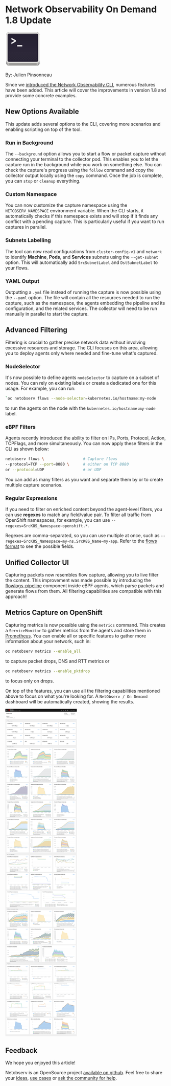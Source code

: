 # Network Observability On Demand 1.8 Update

![logo](./images/cli_logo.png)

By: Julien Pinsonneau

Since we [introduced the Network Observability CLI](../cli/index.md), numerous features have been added. This article will cover the improvements in version 1.8 and provide some concrete examples.

## New Options Available
This update adds several options to the CLI, covering more scenarios and enabling scripting on top of the tool.

### Run in Background
The `--background` option allows you to start a flow or packet capture without connecting your terminal to the collector pod. This enables you to let the capture run in the background while you work on something else. You can check the capture's progress using the `follow` command and copy the collector output locally using the `copy` command. Once the job is complete, you can `stop` or `cleanup` everything.

### Custom Namespace
You can now customize the capture namespace using the `NETOBSERV_NAMESPACE` environment variable. When the CLI starts, it automatically checks if this namespace exists and will stop if it finds any conflict with a pending capture. This is particularly useful if you want to run captures in parallel.

### Subnets Labelling
The tool can now read configurations from `cluster-config-v1` and `network` to identify **Machine**, **Pods**, and **Services** subnets using the `--get-subnet` option. This will automatically add `SrcSubnetLabel` and `DstSubnetLabel` to your flows.

### YAML Output
Outputting a `.yml` file instead of running the capture is now possible using the `--yaml` option. The file will contain all the resources needed to run the capture, such as the namespace, the agents embedding the pipeline and its configuration, and the related services. The collector will need to be run manually in parallel to start the capture.

## Advanced Filtering
Filtering is crucial to gather precise network data without involving excessive resources and storage. The CLI focuses on this area, allowing you to deploy agents only where needed and fine-tune what's captured.

### NodeSelector
It's now possible to define agents `nodeSelector` to capture on a subset of nodes. You can rely on existing labels or create a dedicated one for this usage. For example, you can run:
```sh
`oc netobserv flows --node-selector=kubernetes.io/hostname:my-node
```
to run the agents on the node with the `kubernetes.io/hostname:my-node` label.

### eBPF Filters
Agents recently introduced the ability to filter on IPs, Ports, Protocol, Action, TCPFlags, and more simultaneously. You can now apply these filters in the CLI as shown below:

```sh
netobserv flows \                 # Capture flows
--protocol=TCP --port=8080 \      # either on TCP 8080
or --protocol=UDP                 # or UDP
```

You can add as many filters as you want and separate them by or to create multiple capture scenarios.

### Regular Expressions
If you need to filter on enriched content beyond the agent-level filters, you can use **regexes** to match any field/value pair. To filter all traffic from OpenShift namespaces, for example, you can use `--regexes=SrcK8S_Namespace~openshift.*`.

Regexes are comma-separated, so you can use multiple at once, such as `--regexes=SrcK8S_Namespace~my-ns,SrcK8S_Name~my-app`. Refer to the [flows format](https://github.com/netobserv/network-observability-operator/blob/main/docs/flows-format.adoc) to see the possible fields.

## Unified Collector UI
Capturing packets now resembles flow capture, allowing you to live filter the content. This improvement was made possible by introducing the [flowlogs-pipeline](https://github.com/netobserv/flowlogs-pipeline) component inside eBPF agents, which parse packets and generate flows from them. All filtering capabilities are compatible with this approach!

## Metrics Capture on OpenShift
Capturing metrics is now possible using the `metrics` command. This creates a `ServiceMonitor` to gather metrics from the agents and store them in [Prometheus](https://prometheus.io/). You can enable all or specific features to gather more information about your network, such in:
```sh
oc netobserv metrics --enable_all
``` 
to capture packet drops, DNS and RTT metrics or 
```sh
oc netobserv metrics --enable_pktdrop
```
to focus only on drops.

On top of the features, you can use all the filtering capabilities mentioned above to focus on what you're looking for. A `NetObserv / On Demand` dashboard will be automatically created, showing the results.

![dashboard](./images/dashboard.png)

## Feedback
We hope you enjoyed this article!

Netobserv is an OpenSource project [available on github](https://github.com/netobserv).
Feel free to share your [ideas](https://github.com/netobserv/network-observability-operator/discussions/categories/ideas), [use cases](https://github.com/netobserv/network-observability-operator/discussions/categories/show-and-tell) or [ask the community for help](https://github.com/netobserv/network-observability-operator/discussions/categories/q-a).
